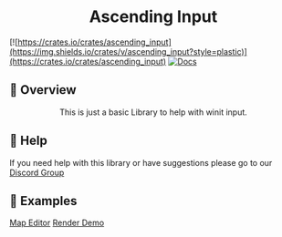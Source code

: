 <h1 align="center">
Ascending Input
</h1>

[![https://crates.io/crates/ascending_input](https://img.shields.io/crates/v/ascending_input?style=plastic)](https://crates.io/crates/ascending_input)
[![Docs](https://docs.rs/ascending_input/badge.svg)](https://docs.rs/ascending_input)

## 📑 Overview

<p align="center">
This is just a basic Library to help with winit input.
</p>

## 🚨 Help

If you need help with this library or have suggestions please go to our [Discord Group](https://discord.gg/gVXNDwpS3Z)

## 🔎 Examples

[Map Editor](https://github.com/AscendingCreations/map_editor)
[Render Demo](https://github.com/AscendingCreations/render_demo)